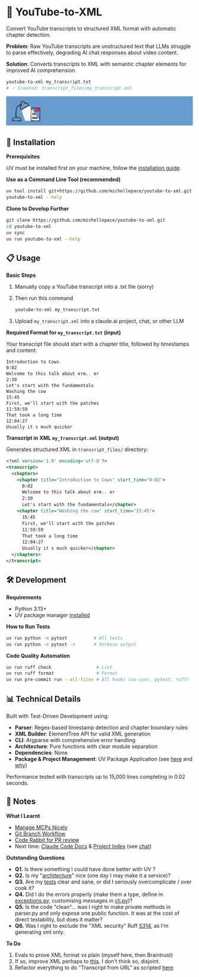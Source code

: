 # 🎥 YouTube-to-XML

Convert YouTube transcripts to structured XML format with automatic chapter detection.

**Problem**: Raw YouTube transcripts are unstructured text that LLMs struggle to parse effectively, degrading AI chat responses about video content.

**Solution**: Converts transcripts to XML with semantic chapter elements for improved AI comprehension.

```bash
youtube-to-xml my_transcript.txt
# ✅ Created: transcript_files/my_transcript.xml
```

![Description](docs/misc/youtube-to-xml-narrow.jpg)

## 🚀 Installation

**Prerequisites**

UV must be installed first on your machine, follow the [installation guide](https://docs.astral.sh/uv/getting-started/installation/).

**Use as a Command Line Tool (recommended)**

```bash
uv tool install git+https://github.com/michellepace/youtube-to-xml.git
youtube-to-xml --help
```

**Clone to Develop Further**

```bash
git clone https://github.com/michellepace/youtube-to-xml.git
cd youtube-to-xml
uv sync
uv run youtube-to-xml --help
```

## 📋 Usage

**Basic Steps**

1. Manually copy a YouTube transcript into a .txt file (sorry)

2. Then run this command
   ```bash
   youtube-to-xml my_transcript.txt
   ```

3. Upload `my_transcript.xml` into a claude.ai project, chat, or other LLM

**Required Format for `my_transcript.txt` (input)**

Your transcript file should start with a chapter title, followed by timestamps and content:

```text
Introduction to Cows
0:02
Welcome to this talk about erm.. er
2:30
Let's start with the fundamentals
Washing the cow
15:45
First, we'll start with the patches
11:59:59
That took a long time
12:04:27
Usually it s much quicker
```

**Transcript in XML `my_transcript.xml` (output)**

Generates structured XML in `transcript_files/` directory:

```xml
<?xml version='1.0' encoding='utf-8'?>
<transcript>
  <chapters>
    <chapter title="Introduction to Cows" start_time="0:02">
      0:02
      Welcome to this talk about erm.. er
      2:30
      Let's start with the fundamentals</chapter>
    <chapter title="Washing the cow" start_time="15:45">
      15:45
      First, we'll start with the patches
      11:59:59
      That took a long time
      12:04:27
      Usually it s much quicker</chapter>
  </chapters>
</transcript>
```

## 🛠️ Development

**Requirements**

- Python 3.13+
- UV package manager [installed](https://docs.astral.sh/uv/getting-started/installation/)

**How to Run Tests**

```bash
uv run python -m pytest          # All tests
uv run python -m pytest -v       # Verbose output
```

**Code Quality Automation**

```bash
uv run ruff check                 # Lint
uv run ruff format                # Format
uv run pre-commit run --all-files # All hooks (uv-sync, pytest, ruff)
```

## 📊 Technical Details

Built with Test-Driven Development using:
- **Parser**: Regex-based timestamp detection and chapter boundary rules
- **XML Builder**: ElementTree API for valid XML generation
- **CLI**: Argparse with comprehensive error handling
- **Architecture**: Pure functions with clear module separation
- **Dependencies**: None
- **Package & Project Management**: UV Package Application (see [here](https://docs.astral.sh/uv/concepts/projects/) and [why](https://docs.astral.sh/uv/concepts/projects/config/#project-packaging))

Performance tested with transcripts up to 15,000 lines completing in 0.02 seconds.

## 📕 Notes

**What I Learnt**
- [Manage MCPs Nicely](docs/misc/manage-mcps-nicely.md)
- [Git Branch Workflow](docs/misc/git-branch-flow.md)
- [Code Rabbit for PR review](https://www.anthropic.com/customers/coderabbit)
- Next time: [Claude Code Docs](https://github.com/ericbuess/claude-code-docs) & [Project Index](https://github.com/ericbuess/claude-code-project-index) (see [chat](https://claude.ai/chat/c70ff077-6ebb-4c75-bf2b-74e31d2cb649))

**Outstanding Questions**
- **Q1.** Is there something I could have done better with UV ?
- **Q2.** Is my "[architecture](/docs/SPEC.md#architecture--data-flow)" nice (one day I may make it a service)?
- **Q3.** Are my [tests](/tests/) clear and sane, or did I seriously overcomplicate / over cook it?
- **Q4.** Did I do the errors properly (make them a type, define in [exceptions.py](/src/youtube_to_xml/exceptions.py), customising messages in [cli.py](/src/youtube_to_xml/cli.py))?
- **Q5.** Is the code "clean"... was I right to make private methods in parser.py and only expose one public function. It was at the cost of direct testability, but does it matter?
- **Q6.** Was I right to exclude the "XML security" Ruff [S314](pyproject.toml), as I'm generating xml only.

**To Do**
1. Evals to prove XML format vs plain (myself here, then Braintrust)
2. If so, improve XML perhaps to [this](docs/misc/working-notes.md#better-format). I don't think so, disjoint.
3. Refactor everything to do "Transcript from URL" as scripted [here](scripts/youtube_transcript_fetcher.py)